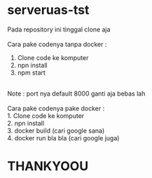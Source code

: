 # serveruas-tst

Pada repository ini tinggal clone aja <br />
<br />
Cara pake codenya tanpa docker : <br />
1. Clone code ke komputer <br />
2. npn install <br />
3. npm start <br />
<br />
Note : port nya default 8000 ganti aja bebas lah <br />
<br />
Cara pake codenya pake docker : <br />
1. Clone code ke komputer <br />
2. npn install <br />
3. docker build (cari google sana) <br />
4. docker run bla bla (cari google juga) <br />

# THANKYOOU
